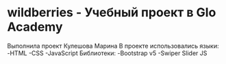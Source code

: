 # wildberries - Учебный проект в Glo Academy
Выполнила проект Кулешова Марина
В проекте использовались языки:
-HTML
-CSS
-JavaScript
Библиотеки:
-Bootstrap v5
-Swiper Slider JS
